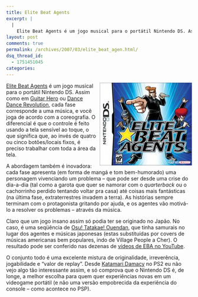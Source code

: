 ```yaml
---
title: Elite Beat Agents
excerpt: |
  |
    Elite Beat Agents é um jogo musical para o portátil Nintendo DS. Assim como em Guitar Hero ou Dance Dance Revolution, cada fase corresponde a uma música, e você joga de acordo com a coreografia. O diferencial é que o...
layout: post
comments: true
permalink: /archives/2007/03/elite_beat_agen.html/
dsq_thread_id:
  - 1751451045
categories:
---
```

<img title="Caixa do jogo Elite Beat Agents" src="/archives/img/eba.jpg" width="250" height="225" align="right" style="margin-left:2px" />[Elite Beat Agents][1] é um jogo musical para o portátil Nintendo DS. Assim como em [Guitar Hero][2] ou [Dance Dance Revolution][3], cada fase corresponde a uma música, e você joga de acordo com a coreografia. O diferencial é que o controle é feito usando a tela sensível ao toque, o que significa que, ao invés de quatro ou cinco botões/locais fixos, é preciso trabalhar com toda a área da tela.

A abordagem também é inovadora: cada fase apresenta (em forma de mangá e tom bem-humorado) uma personagem vivenciando um problema &#8211; que pode ser desde uma crise do dia-a-dia (tal como a garota que quer se namorar com o *quarterback* ou o cachorrinho perdido tentando voltar pra casa) até coisas mais fantásticas (na última fase, extraterrestres invadem a terra). As histórias sempre terminam com o protagonista gritando por ajuda, e os agentes vão motivá-lo a resolver os problemas &#8211; através da música.

Claro que um jogo insano assim só podia ter se originado no Japão. No caso, é uma seqüência de [Osu! Tatakae! Ouendan][4], que tinha samurais no lugar dos agentes e músicas japonesas (estas substituídas por covers de músicas americanas bem populares, indo de Village People a Cher). O resultado pode ser conferido nas dezenas de [vídeos de EBA no YouTube][5].

O conjunto todo é uma excelente mistura de originalidade, irreverência, jogabilidade e &#8220;valor de replay&#8221;. Desde [Katamari Damacy][6] no PS2 eu não vejo algo tão interessante assim, e só comprova que o Nintendo DS é, de longe, a melhor escolha para quem quer experiências novas em um videogame portátil (e não uma versão empobrecida da experiência do console &#8211; como acontece no PSP).

 [1]: http://en.wikipedia.org/wiki/Elite_Beat_Agents
 [2]: http://www.guitarherogame.com/
 [3]: http://www.ddrfreak.com/aboutddr.php
 [4]: http://en.wikipedia.org/wiki/Osu!_Tatakae!_Ouendan
 [5]: http://www.youtube.com/results?search_query=elite+beat+agents&#038;search=Search
 [6]: /archives/2005/11/katamari_damacy.html
